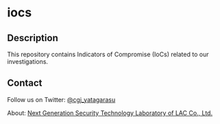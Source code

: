 # iocs

## Description
This repository contains Indicators of Compromise (IoCs) related to our investigations.  

## Contact
Follow us on Twitter: 
[@cgj_yatagarasu](https://twitter.com/cgj_yatagarasu)
  
About: 
[Next Generation Security Technology Laboratory of LAC Co., Ltd.](https://www.lac.co.jp/corporate/unit/cyber_grid_japan.html)
